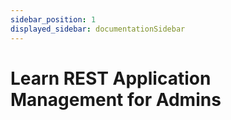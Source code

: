 ```yaml
---
sidebar_position: 1
displayed_sidebar: documentationSidebar
---
```


# Learn REST Application Management for Admins